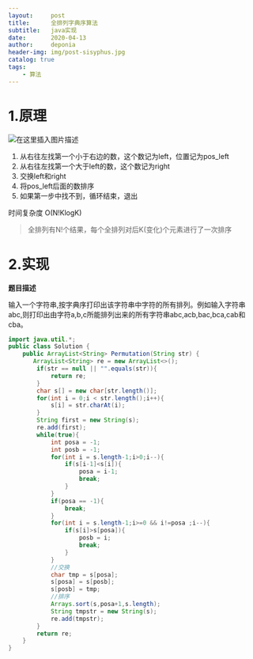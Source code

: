 ```yaml
---
layout:     post
title:      全排列字典序算法
subtitle:   java实现
date:       2020-04-13
author:     deponia
header-img: img/post-sisyphus.jpg
catalog: true
tags:
    - 算法
---
```


# 1.原理

![在这里插入图片描述](https://github.com/kennyfortune/kennyfortune.github.io/raw/masthttps://github.com/kennyfortune/kennyfortune.github.io/raw/master/img/20181101133823660.jpg)

1. 从右往左找第一个小于右边的数，这个数记为left，位置记为pos_left
2. 从右往左找第一个大于left的数，这个数记为right
3. 交换left和right
4. 将pos_left后面的数排序
5. 如果第一步中找不到，循环结束，退出

时间复杂度 O(N!KlogK)

> 全排列有N!个结果，每个全排列对后K(变化)个元素进行了一次排序

# 2.实现

**题目描述**

输入一个字符串,按字典序打印出该字符串中字符的所有排列。例如输入字符串abc,则打印出由字符a,b,c所能排列出来的所有字符串abc,acb,bac,bca,cab和cba。

```java
import java.util.*;
public class Solution {
    public ArrayList<String> Permutation(String str) {
       ArrayList<String> re = new ArrayList<>();
        if(str == null || "".equals(str)){
            return re;
        }
        char s[] = new char[str.length()];
        for(int i = 0;i < str.length();i++){
            s[i] = str.charAt(i);
        }
        String first = new String(s);
        re.add(first);
        while(true){
            int posa = -1;
            int posb = -1;
            for(int i = s.length-1;i>0;i--){
                if(s[i-1]<s[i]){
                    posa = i-1;
                    break;
                }
            }
            if(posa == -1){
                break;
            }
            for(int i = s.length-1;i>=0 && i!=posa ;i--){
                if(s[i]>s[posa]){
                    posb = i;
                    break;
                }
            }
            //交换
            char tmp = s[posa];
            s[posa] = s[posb];
            s[posb] = tmp;
            //排序
            Arrays.sort(s,posa+1,s.length);
            String tmpstr = new String(s);
            re.add(tmpstr);
        }
        return re;
    }
}
```

